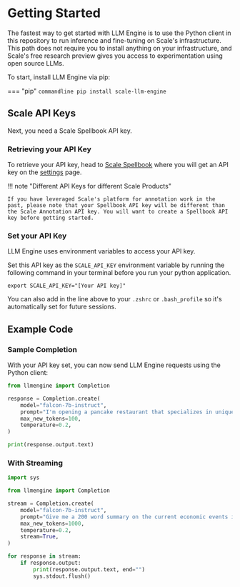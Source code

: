 # Getting Started

The fastest way to get started with LLM Engine is to use the Python client in this repository to 
run inference and fine-tuning on Scale's infrastructure. This path does not require you to install 
anything on your infrastructure, and Scale's free research preview gives you access to experimentation using open source LLMs.

To start, install LLM Engine via pip:

=== "pip"
    ```commandline
    pip install scale-llm-engine
    ```

## Scale API Keys

Next, you need a Scale Spellbook API key.

### Retrieving your API Key

To retrieve your API key, head to [Scale Spellbook](https://spellbook.scale.com) where
you will get an API key on the [settings](https://spellbook.scale.com/settings) page.

!!! note "Different API Keys for different Scale Products"

    If you have leveraged Scale's platform for annotation work in the past, please note that your Spellbook API key will be different than the Scale Annotation API key. You will want to create a Spellbook API key before getting started.

### Set your API Key

LLM Engine uses environment variables to access your API key.

Set this API key as the `SCALE_API_KEY` environment variable by running the following command in your terminal before you run your python application.


```
export SCALE_API_KEY="[Your API key]"
```

You can also add in the line above to your `.zshrc` or `.bash_profile` so it's automatically set for future sessions.

## Example Code

### Sample Completion

With your API key set, you can now send LLM Engine requests using the Python client:


```py
from llmengine import Completion

response = Completion.create(
    model="falcon-7b-instruct",
    prompt="I'm opening a pancake restaurant that specializes in unique pancake shapes, colors, and flavors. List 3 quirky names I could name my restaurant.",
    max_new_tokens=100,
    temperature=0.2,
)

print(response.output.text)
```

### With Streaming


```py
import sys

from llmengine import Completion

stream = Completion.create(
    model="falcon-7b-instruct",
    prompt="Give me a 200 word summary on the current economic events in the US.",
    max_new_tokens=1000,
    temperature=0.2,
    stream=True,
)

for response in stream:
    if response.output:
        print(response.output.text, end="")
        sys.stdout.flush()
```
